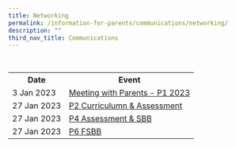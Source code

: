 ```yaml
---
title: Networking
permalink: /information-for-parents/communications/networking/
description: ""
third_nav_title: Communications
---
```

<table>
<tbody>
<tr>  
    <th>Date</th>  
    <th>Event</th>  
  </tr>
	<tr>
<td>3 Jan 2023</td>
<td><a href="/files/Comms_Networking/Briefing%20slides%20for%20P1%20Parents_P1%20Day1.pdf" target="_blank" rel="noopener">Meeting with Parents - P1 2023</a></td>
</tr>
<tr>
<td>27 Jan 2023</td>
<td><a href="/files/2023Connect/OLN_Connect_P001r1.pdf" target="_blank" rel="noopener">P2 Curriculumn & Assessment</a></td>
</tr>
<tr>
<td>27 Jan 2023</td>
<td><a href="/files/2023Connect/OLN_Connect_P001r1.pdf" target="_blank" rel="noopener">P4 Assessment & SBB</a></td>
</tr>
<tr>
<td>27 Jan 2023</td>
<td><a href="/files/Comms_Networking/2023 Networking - P6 FSBB (Web).pdf" target="_blank" rel="noopener">P6 FSBB</a></td>
</tr>
	</tbody>
</table>